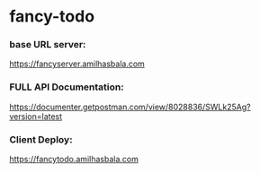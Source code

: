 # fancy-todo
### base URL server:
https://fancyserver.amilhasbala.com

### FULL API Documentation:
https://documenter.getpostman.com/view/8028836/SWLk25Ag?version=latest

### Client Deploy:
https://fancytodo.amilhasbala.com
